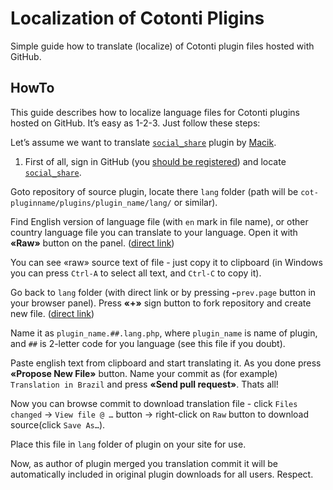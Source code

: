 Localization of Cotonti Pligins
===============================

Simple guide how to translate (localize) of Cotonti plugin files hosted with GitHub.


HowTo
-----

This guide describes how to localize language files for Cotonti plugins hosted on GitHub.
It’s easy as 1-2-3. Just follow these steps:

Let’s assume we want to translate [`social_share`](https://github.com/macik/cot-social_share) plugin by [Macik](https://github.com/macik).

1. First of all, sign in GitHub (you [should be registered](https://github.com/)) and locate [`social_share`](https://github.com/macik/cot-social_share).

 Goto repository of source plugin, locate there `lang` folder (path will be `cot-pluginname/plugins/plugin_name/lang/` or similar).
 
 Find English version of language file (with `en` mark in file name), or other country language file you can translate to your language. Open it with __«Raw»__ button on the panel. ([direct link](https://raw.github.com/macik/cot-social_share/master/plugins/social_share/lang/social_share.en.lang.php))

 You can see «raw» source text of file - just copy it to clipboard (in Windows you can press `Ctrl-A` to select all text, and `Ctrl-C` to copy it).

 Go back to `lang` folder (with direct link or by pressing `←prev.page` button in your browser panel). Press __«+»__ sign button to fork repository and create new file. ([direct link](https://github.com/macik/cot-social_share/new/master/plugins/social_share/lang))

 Name it as  `plugin_name.##.lang.php`, where `plugin_name` is name of plugin, and `##` is 2-letter code for you language (see this file if you doubt).

 Paste english text from clipboard and start translating it. As you done press __«Propose New File»__ button. Name your commit as (for example) `Translation in Brazil` and press __«Send pull request»__. Thats all! 


 Now you can browse commit to download translation file - click `Files changed` → `View file @ …` button → right-click on `Raw` button to download source(click `Save As…`). 


 Place this file in `lang` folder of plugin on your site for use.


Now, as author of plugin merged you translation commit it will be automatically included in original plugin downloads for all users. Respect.



